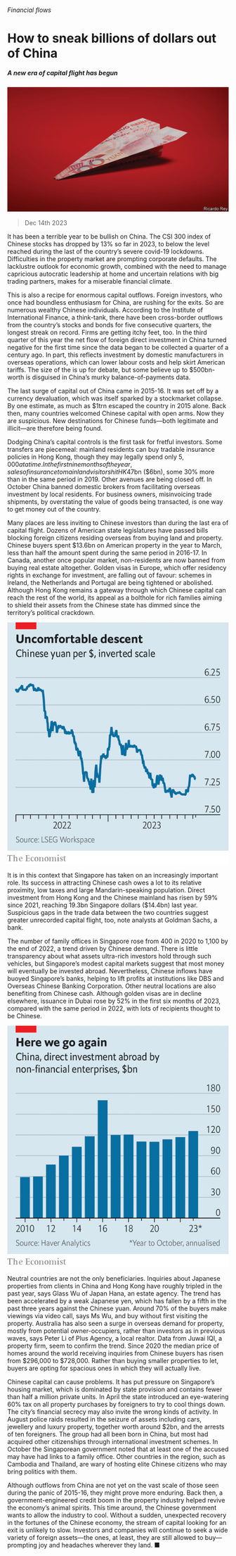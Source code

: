 ###### Financial flows

# How to sneak billions of dollars out of China 

##### A new era of capital flight has begun 

![image](images/20231216_FND002.jpg) 

> Dec 14th 2023 

It has been a terrible year to be bullish on China. The CSI 300 index of Chinese stocks has dropped by 13% so far in 2023, to below the level reached during the last of the country’s severe covid-19 lockdowns. Difficulties in the property market are prompting corporate defaults. The lacklustre outlook for economic growth, combined with the need to manage capricious autocratic leadership at home and uncertain relations with big trading partners, makes for a miserable financial climate.

This is also a recipe for enormous capital outflows. Foreign investors, who once had boundless enthusiasm for China, are rushing for the exits. So are numerous wealthy Chinese individuals. According to the Institute of International Finance, a think-tank, there have been cross-border outflows from the country’s stocks and bonds for five consecutive quarters, the longest streak on record. Firms are getting itchy feet, too. In the third quarter of this year the net flow of foreign direct investment in China turned negative for the first time since the data began to be collected a quarter of a century ago. In part, this reflects investment by domestic manufacturers in overseas operations, which can lower labour costs and help skirt American tariffs. The size of the  is up for debate, but some believe up to $500bn-worth is disguised in China’s murky balance-of-payments data.

The last surge of capital out of China came in 2015-16. It was set off by a currency devaluation, which was itself sparked by a stockmarket collapse. By one estimate, as much as $1trn escaped the country in 2015 alone. Back then, many countries welcomed Chinese capital with open arms. Now they are suspicious. New destinations for Chinese funds—both legitimate and illicit—are therefore being found.

Dodging China’s capital controls is the first task for fretful investors. Some transfers are piecemeal: mainland residents can buy tradable insurance policies in Hong Kong, though they may legally spend only $5,000 at a time. In the first nine months of the year, sales of insurance to mainland visitors hit HK$47bn ($6bn), some 30% more than in the same period in 2019. Other avenues are being closed off. In October China banned domestic brokers from facilitating overseas investment by local residents. For business owners, misinvoicing trade shipments, by overstating the value of goods being transacted, is one way to get money out of the country. 

Many places are less inviting to Chinese investors than during the last era of capital flight. Dozens of American state legislatures have passed bills blocking foreign citizens residing overseas from buying land and property. Chinese buyers spent $13.6bn on American property in the year to March, less than half the amount spent during the same period in 2016-17. In Canada, another once popular market, non-residents are now banned from buying real estate altogether. Golden visas in Europe, which offer residency rights in exchange for investment, are falling out of favour: schemes in Ireland, the Netherlands and Portugal are being tightened or abolished. Although Hong Kong remains a gateway through which Chinese capital can reach the rest of the world, its appeal as a bolthole for rich families aiming to shield their assets from the Chinese state has dimmed since the territory’s political crackdown.

![image](images/20231216_FNC726.png) 


It is in this context that Singapore has taken on an increasingly important role. Its success in attracting Chinese cash owes a lot to its relative proximity, low taxes and large Mandarin-speaking population. Direct investment from Hong Kong and the Chinese mainland has risen by 59% since 2021, reaching 19.3bn Singapore dollars ($14.4bn) last year. Suspicious gaps in the trade data between the two countries suggest greater unrecorded capital flight, too, note analysts at Goldman Sachs, a bank.

The number of family offices in Singapore rose from 400 in 2020 to 1,100 by the end of 2022, a trend driven by Chinese demand. There is little transparency about what assets ultra-rich investors hold through such vehicles, but Singapore’s modest capital markets suggest that most money will eventually be invested abroad. Nevertheless, Chinese inflows have buoyed Singapore’s banks, helping to lift profits at institutions like DBS and Overseas Chinese Banking Corporation. Other neutral locations are also benefiting from Chinese cash. Although golden visas are in decline elsewhere, issuance in Dubai rose by 52% in the first six months of 2023, compared with the same period in 2022, with lots of recipients thought to be Chinese. 

![image](images/20231216_FNC735.png) 


Neutral countries are not the only beneficiaries. Inquiries about Japanese properties from clients in China and Hong Kong have roughly tripled in the past year, says Glass Wu of Japan Hana, an estate agency. The trend has been accelerated by a weak Japanese yen, which has fallen by a fifth in the past three years against the Chinese yuan. Around 70% of the buyers make viewings via video call, says Ms Wu, and buy without first visiting the property. Australia has also seen a surge in overseas demand for property, mostly from potential owner-occupiers, rather than investors as in previous waves, says Peter Li of Plus Agency, a local realtor. Data from Juwai IQI, a property firm, seem to confirm the trend. Since 2020 the median price of homes around the world receiving inquiries from Chinese buyers has risen from $296,000 to $728,000. Rather than buying smaller properties to let, buyers are opting for spacious ones in which they will actually live. 

Chinese capital can cause problems. It has put pressure on Singapore’s housing market, which is dominated by state provision and contains fewer than half a million private units. In April the state introduced an eye-watering 60% tax on all property purchases by foreigners to try to cool things down. The city’s financial secrecy may also invite the wrong kinds of activity. In August police raids resulted in the seizure of assets including cars, jewellery and luxury property, together worth around $2bn, and the arrests of ten foreigners. The group had all been born in China, but most had acquired other citizenships through international investment schemes. In October the Singaporean government noted that at least one of the accused may have had links to a family office. Other countries in the region, such as Cambodia and Thailand, are wary of hosting elite Chinese citizens who may bring politics with them.

Although outflows from China are not yet on the vast scale of those seen during the panic of 2015-16, they might prove more enduring. Back then, a government-engineered credit boom in the property industry helped revive the economy’s animal spirits. This time around, the Chinese government wants to allow the industry to cool. Without a sudden, unexpected recovery in the fortunes of the Chinese economy, the stream of capital looking for an exit is unlikely to slow. Investors and companies will continue to seek a wide variety of foreign assets—the ones, at least, they are still allowed to buy—prompting joy and headaches wherever they land. ■


